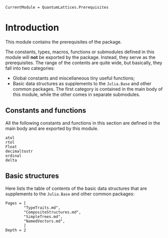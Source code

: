 ```@meta
CurrentModule = QuantumLattices.Prerequisites
```

# Introduction

This module contains the prerequisites of the package.

The constants, types, macros, functions or submodules defined in this module will **not** be exported by the package. Instead, they serve as the prerequisites. The range of the contents are quite wide, but basically, they fall into two categories:
* Global constants and miscellaneous tiny useful functions;
* Basic data structures as supplements to the `Julia.Base` and other common packages.
The first category is contained in the main body of this module, while the other comes in separate submodules.

## Constants and functions

All the following constants and functions in this section are defined in the main body and are exported by this module.

```@docs
atol
rtol
Float
decimaltostr
ordinal
delta
```

## Basic structures

Here lists the table of contents of the basic data structures that are supplements to the `Julia.Base` and other common packages:
```@contents
Pages = [
        "TypeTraits.md",
        "CompositeStructures.md",
        "SimpleTrees.md",
        "NamedVectors.md",
        ]
Depth = 2
```
